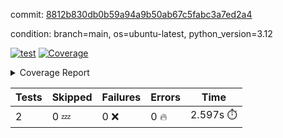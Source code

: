 commit: [8812b830db0b59a94a9b50ab67c5fabc3a7ed2a4](https://github.com/rcmdnk/boto3-session/tree/8812b830db0b59a94a9b50ab67c5fabc3a7ed2a4)

condition: branch=main, os=ubuntu-latest, python_version=3.12

[![test](https://github.com/rcmdnk/boto3-session/actions/workflows/test.yml/badge.svg)](https://github.com/rcmdnk/boto3-session/actions/runs/11789245807)
<a href="https://github.com/rcmdnk/boto3-session/blob/8812b830db0b59a94a9b50ab67c5fabc3a7ed2a4/README.md"><img alt="Coverage" src="https://img.shields.io/badge/Coverage-47%25-orange.svg" /></a><details><summary>Coverage Report </summary><table><tr><th>File</th><th>Stmts</th><th>Miss</th><th>Cover</th><th>Missing</th></tr><tbody><tr><td colspan="5"><b>src/boto3_session</b></td></tr><tr><td>&nbsp; &nbsp;<a href="https://github.com/rcmdnk/boto3-session/blob/8812b830db0b59a94a9b50ab67c5fabc3a7ed2a4/src/boto3_session/session.py">session.py</a></td><td>59</td><td>34</td><td>42%</td><td><a href="https://github.com/rcmdnk/boto3-session/blob/8812b830db0b59a94a9b50ab67c5fabc3a7ed2a4/src/boto3_session/session.py#L15-L18">15&ndash;18</a>, <a href="https://github.com/rcmdnk/boto3-session/blob/8812b830db0b59a94a9b50ab67c5fabc3a7ed2a4/src/boto3_session/session.py#L60">60</a>, <a href="https://github.com/rcmdnk/boto3-session/blob/8812b830db0b59a94a9b50ab67c5fabc3a7ed2a4/src/boto3_session/session.py#L68-L70">68&ndash;70</a>, <a href="https://github.com/rcmdnk/boto3-session/blob/8812b830db0b59a94a9b50ab67c5fabc3a7ed2a4/src/boto3_session/session.py#L73-L97">73&ndash;97</a>, <a href="https://github.com/rcmdnk/boto3-session/blob/8812b830db0b59a94a9b50ab67c5fabc3a7ed2a4/src/boto3_session/session.py#L100-L122">100&ndash;122</a>, <a href="https://github.com/rcmdnk/boto3-session/blob/8812b830db0b59a94a9b50ab67c5fabc3a7ed2a4/src/boto3_session/session.py#L125-L129">125&ndash;129</a>, <a href="https://github.com/rcmdnk/boto3-session/blob/8812b830db0b59a94a9b50ab67c5fabc3a7ed2a4/src/boto3_session/session.py#L132-L133">132&ndash;133</a>, <a href="https://github.com/rcmdnk/boto3-session/blob/8812b830db0b59a94a9b50ab67c5fabc3a7ed2a4/src/boto3_session/session.py#L136-L137">136&ndash;137</a></td></tr><tr><td><b>TOTAL</b></td><td><b>64</b></td><td><b>34</b></td><td><b>47%</b></td><td>&nbsp;</td></tr></tbody></table></details>

| Tests | Skipped | Failures | Errors | Time |
| ----- | ------- | -------- | -------- | ------------------ |
| 2 | 0 :zzz: | 0 :x: | 0 :fire: | 2.597s :stopwatch: |

